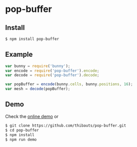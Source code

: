 pop-buffer
==========

Install
-------

```bash
$ npm install pop-buffer
```

Example
-------

```javascript
var bunny = require('bunny');
var encode = require('pop-buffer').encode;
var decode = require('pop-buffer').decode;

var popBuffer = encode(bunny.cells, bunny.positions, 16);
var mesh = decode(popBuffer);
```

Demo
----

Check the [online demo](http://requirebin.com/?gist=538bb6f0da184e91c26a) or

```bash
$ git clone https://github.com/thibauts/pop-buffer.git
$ cd pop-buffer
$ npm install
$ npm run demo
```



